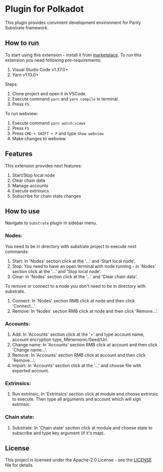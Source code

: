 # Plugin for Polkadot

This plugin provides convinient development environment for Parity Substrate framework.

## How to run

To start using this extension - install it from [marketplace](). To run this extension you need following pre-requirements:

1) Visual Studio Code v1.37.0+
2) Yarn v1.13.0+

Steps:

1) Clone project and open it in VSCode.
2) Execute command `yarn` and `yarn compile` in terminal.
3) Press `F5`.

To run webview:

1) Execute command `yarn watch:views`
2) Press `F5`
3) Press `CMD + SHIFT + P` and type `Show webview`
4) Make changes to webview

## Features

This extension provides next features:

1) Start/Stop local node
2) Clear chain data
3) Manage accounts
4) Execute extrinsics
5) Subscribe for chain state changes

## How to use

Navigate to `Substrate` plugin in sidebar menu.

### Nodes:

You need to be in directory with substrate project to execute next commands:

1) Start: In 'Nodes' section click at the '...' and 'Start local node'.
2) Stop: You need to have an open terminal with node running - in 'Nodes' section click at the '...' and 'Stop local node'.
3) Clear: In 'Nodes' section click at the '...' and 'Clear chain data'.

To remove or connect to a node you don't need to be in directory with substrate.

1) Connect: In 'Nodes' section RMB click at node and then click 'Connect...'.
2) Remove: In 'Nodes' section RMB click at node and then click 'Remove...'.

### Accounts:

1) Add: In 'Accounts' section click at the '+' and type account name, account encryption type, Menemonic/Seed/Uri.
2) Change name: In 'Accounts' section RMB click at account and then click 'Change name...'.
3) Remove: In 'Accounts' section RMB click at account and then click 'Remove...'.
4) Import: In 'Accounts' section click at the '...' and choose file with exported account.

### Extrinsics:

1) Run extrinsic: In 'Extrinsics' section click at module and choose extrinsic to execute.
Then type all arguments and account which will sign extrinsic.

### Chain state:

1) Substrate: In 'Chain state' section click at module and choose state to subscribe and type key argument (if it's map).

## License

This project is licensed under the Apache-2.0 License - see the [LICENSE](LICENSE) file for details.
